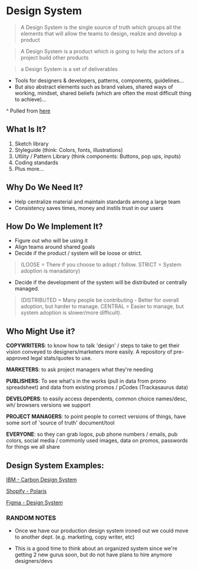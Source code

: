# Design System

> A Design System is the single source of truth which groups all the elements that will allow the teams to design, realize and develop a product


> A Design System is a product which is going to help the actors of a project build other products


> a Design System is a set of deliverables
- Tools for designers & developers, patterns, components, guidelines…
- But also abstract elements such as brand values, shared ways of working, mindset, shared beliefs (which are often the most difficult thing to achieve)…

^ Pulled from [here](https://uxdesign.cc/everything-you-need-to-know-about-design-systems-54b109851969)

## What Is It?

1. Sketch library
2. Styleguide (think: Colors, fonts, illustrations)
3. Utliity / Pattern Library (think components: Buttons, pop ups, inputs)
4. Coding standards
5. Plus more...

## Why Do We Need It?
- Help centralize material and maintain standards among a large team
- Consistency saves times, money and instils trust in our users

## How Do We Implement It?
- Figure out who will be using it
- Align teams around shared goals
- Decide if the product / system will be loose or strict. 

> (LOOSE = There if you choose to adopt / follow. STRICT = System adoption is manadatory)

- Decide if the development of the system will be distributed or centrally managed.

> (DISTRIBUTED = Many people be contributing - Better for overall adoption, but harder to manage. CENTRAL = Easier to manage, but system adoption is slower/more difficult).

## Who Might Use it?

**COPYWRITERS**: to know how to talk 'design' / steps to take to get their vision conveyed to designers/marketers more easily. A repository of pre-approved legal stats/quotes to use.

**MARKETERS**: to ask project managers what they're needing

**PUBLISHERS**: To see what's in the works (pull in data from promo spreadsheet) and data from existing promos / pCodes (Trackasaurus data)

**DEVELOPERS**: to easily access dependents, common choice names/desc, wh/ browsers versions we support

**PROJECT MANAGERS**: to point people to correct versions of things, have some sort of 'source of truth' document/tool

**EVERYONE**: so they can grab logos, pub phone numbers / emails, pub colors, social media / commonly used images, data on promos, passwords for things we all share


## Design System Examples:

[IBM - Carbon Design System](https://www.carbondesignsystem.com/)

[Shopify - Polaris](https://polaris.shopify.com/)

[Figma - Design System](https://www.designsystems.com/)


### RANDOM NOTES

- Once we have our production design system ironed out we could move to another dept. (e.g. marketing, copy writer, etc)

- This is a good time to think about an organized system since we're getting 2 new gurus soon, but do not have plans to hire anymore designers/devs
